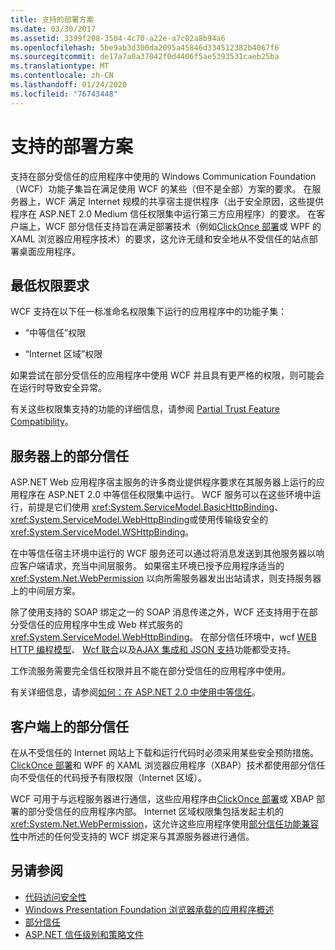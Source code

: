 ```yaml
---
title: 支持的部署方案
ms.date: 03/30/2017
ms.assetid: 3399f208-3504-4c70-a22e-a7c02a8b94a6
ms.openlocfilehash: 5be9ab3d300da2095a45846d334512382b4067f6
ms.sourcegitcommit: de17a7a0a37042f0d4406f5ae5393531caeb25ba
ms.translationtype: MT
ms.contentlocale: zh-CN
ms.lasthandoff: 01/24/2020
ms.locfileid: "76743448"
---
```

# <a name="supported-deployment-scenarios"></a>支持的部署方案

支持在部分受信任的应用程序中使用的 Windows Communication Foundation （WCF）功能子集旨在满足使用 WCF 的某些（但不是全部）方案的要求。 在服务器上，WCF 满足 Internet 规模的共享宿主提供程序（出于安全原因，这些提供程序在 ASP.NET 2.0 Medium 信任权限集中运行第三方应用程序）的要求。 在客户端上，WCF 部分信任支持旨在满足部署技术（例如[ClickOnce 部署](/visualstudio/deployment/clickonce-security-and-deployment)或 WPF 的 XAML 浏览器应用程序技术）的要求，这允许无缝和安全地从不受信任的站点部署桌面应用程序。

## <a name="minimum-permission-requirements"></a>最低权限要求

WCF 支持在以下任一标准命名权限集下运行的应用程序中的功能子集：

- “中等信任”权限

- “Internet 区域”权限

如果尝试在部分受信任的应用程序中使用 WCF 并且具有更严格的权限，则可能会在运行时导致安全异常。

有关这些权限集支持的功能的详细信息，请参阅 [Partial Trust Feature Compatibility](partial-trust-feature-compatibility.md)。

## <a name="partial-trust-on-the-server"></a>服务器上的部分信任

ASP.NET Web 应用程序宿主服务的许多商业提供程序要求在其服务器上运行的应用程序在 ASP.NET 2.0 中等信任权限集中运行。 WCF 服务可以在这些环境中运行，前提是它们使用 <xref:System.ServiceModel.BasicHttpBinding>、<xref:System.ServiceModel.WebHttpBinding>或使用传输级安全的 <xref:System.ServiceModel.WSHttpBinding>。

在中等信任宿主环境中运行的 WCF 服务还可以通过将消息发送到其他服务器以响应客户端请求，充当中间层服务。 如果宿主环境已授予应用程序适当的 <xref:System.Net.WebPermission> 以向所需服务器发出出站请求，则支持服务器上的中间层方案。

除了使用支持的 SOAP 绑定之一的 SOAP 消息传递之外，WCF 还支持用于在部分受信任的应用程序中生成 Web 样式服务的 <xref:System.ServiceModel.WebHttpBinding>。 在部分信任环境中，wcf [WEB HTTP 编程模型](wcf-web-http-programming-model.md)、 [Wcf 联合](wcf-syndication.md)以及[AJAX 集成和 JSON 支持](ajax-integration-and-json-support.md)功能都受支持。

工作流服务需要完全信任权限并且不能在部分受信任的应用程序中使用。

有关详细信息，请参阅[如何：在 ASP.NET 2.0 中使用中等信任](https://docs.microsoft.com/previous-versions/msp-n-p/ff648344(v=pandp.10))。

## <a name="partial-trust-on-the-client"></a>客户端上的部分信任

在从不受信任的 Internet 网站上下载和运行代码时必须采用某些安全预防措施。 [ClickOnce 部署](/visualstudio/deployment/clickonce-security-and-deployment)和 WPF 的 XAML 浏览器应用程序（XBAP）技术都使用部分信任向不受信任的代码授予有限权限（Internet 区域）。

WCF 可用于与远程服务器进行通信，这些应用程序由[ClickOnce 部署](/visualstudio/deployment/clickonce-security-and-deployment)或 XBAP 部署的部分受信任的应用程序内部。 Internet 区域权限集包括发起主机的 <xref:System.Net.WebPermission>，这允许这些应用程序使用[部分信任功能兼容性](partial-trust-feature-compatibility.md)中所述的任何受支持的 WCF 绑定来与其源服务器进行通信。

## <a name="see-also"></a>另请参阅

- [代码访问安全性](../../misc/code-access-security.md)
- [Windows Presentation Foundation 浏览器承载的应用程序概述](../../wpf/app-development/wpf-xaml-browser-applications-overview.md)
- [部分信任](partial-trust.md)
- [ASP.NET 信任级别和策略文件](https://docs.microsoft.com/previous-versions/wyts434y(v=vs.140))
